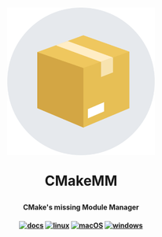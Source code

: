 <h1 align="center">
  <a href="https://cmake-tools.github.io/cmmm"><img src="./docs/static/logo.png" width="300" title="cmmm logo" alt="cmmm"></a>

CMakeMM

</h1>

<h4 align="center">CMake's missing Module Manager</h4>

<h4 align="center">

[![docs](https://github.com/cmake-tools/cmmm/actions/workflows/docs.yml/badge.svg)](https://github.com/cmake-tools/cmmm/actions/workflows/docs.yml)
[![linux](https://github.com/cmake-tools/cmmm/actions/workflows/linux.yml/badge.svg)](https://github.com/cmake-tools/cmmm/actions/workflows/linux.yml)
[![macOS](https://github.com/cmake-tools/cmmm/actions/workflows/macOS.yml/badge.svg)](https://github.com/cmake-tools/cmmm/actions/workflows/macOS.yml)
[![windows](https://github.com/cmake-tools/cmmm/actions/workflows/windows.yml/badge.svg)](https://github.com/cmake-tools/cmmm/actions/workflows/windows.yml)

</h4>
